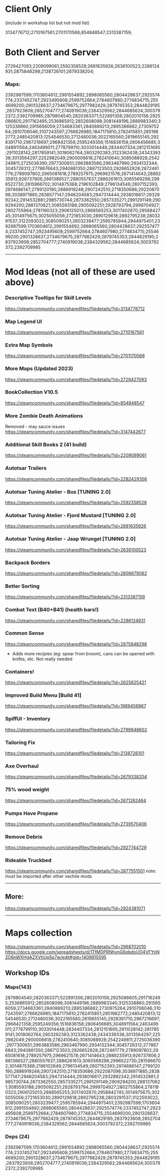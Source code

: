 
# Client Only

(include in workshop list but not mod list)

3134776712;2710167561;2701170568;854848547;2313387159;



# Both Client and Server

2729427093;2209099061;2592358528;2681635926;2636100523;2286124931;2875848298;2138726101;2679338204;

### Maps:

2392987599;1703604612;2991554892;2898065560;2804428637;2925574774;2337452747;2923495608;2599752664;2784607980;2774834715;2554699200;2901328637;2734679675;2977982429;2879745353;2844829195;2837923608;2852704777;2740919036;2384329562;2844685624;3003792372;2392709985;2879804540;2820363371;522891356;2802010156;2925086605;2917162495;2536865912;2852608098;3081449196;2889983340;3125338860;2915656059;2734683361;2840889213;2895386882;2730975264;2810706046;3107243597;2766626985;1847175810;2782415851;2851982772;2485420813;1254546530;2712480036;3022165560;2819655145;2928391710;2967216697;2968421358;2595249356;1516836158;2806456685;3048911564;2463499011;2778799110;3033014448;2834407334;2812151695;2911028142;2817859141;3018062764;2803292383;3123362438;2434339338;3013564297;2252982049;2900006618;2782410640;3085088928;2542249811;2725036390;2977300651;2963883586;2963467990;2934132344;3045726312;2778676843;2940881350;2887123503;2926652828;2872461779;2789097802;2965081618;2789257975;2969621578;2671414643;2889235913;926737806;2881386527;2880557637;2886261613;3065569298;2996522730;2815966702;3014875368;2196102849;2796134549;2807152393;2974686147;2799120190;2886919248;2907242510;2718350686;2922087098;3038971885;2838577147;2946204583;2947314444;2938016617;2932892342;2914532881;2985730744;2873362550;2857335271;2991291149;2909294200;2881370621;3085593188;2905092251;2928793794;2999704927;2802755864;2781180323;2906125013;2868565253;3017402870;2958842745;3014975675;3025055056;2721653030;2890129618;2892795238;2803291537;3122593022;3085090251;2603239477;2595785944;2944975401;2392987599;1703604612;2991554892;2898065560;2804428637;2925574774;2337452747;2923495608;2599752664;2784607980;2774834715;2554699200;2901328637;2734679675;2977982429;2879745353;2844829195;2837923608;2852704777;2740919036;2384329562;2844685624;3003792372;2392709985



---

# Mod Ideas (not all of these are used above)

### Descriptive Tooltips for Skill Levels
https://steamcommunity.com/sharedfiles/filedetails/?id=3134776712

### Map Legend UI
https://steamcommunity.com/sharedfiles/filedetails/?id=2710167561

### Extra Map Symbols
https://steamcommunity.com/sharedfiles/filedetails/?id=2701170568

### More Maps (Updated 2023)
https://steamcommunity.com/sharedfiles/filedetails/?id=2729427093

### BookCollection V10.5
https://steamcommunity.com/sharedfiles/filedetails/?id=854848547

### More Zombie Death Animations
Removed - may sauce issues  
https://steamcommunity.com/sharedfiles/filedetails/?id=3147442677

### Additional Skill Books 2 (41 build)
https://steamcommunity.com/sharedfiles/filedetails/?id=2209099061

### Autotsar Trailers
https://steamcommunity.com/sharedfiles/filedetails/?id=2282429356

### Autotsar Tuning Atelier - Bus [TUNING 2.0]
https://steamcommunity.com/sharedfiles/filedetails/?id=2592358528

### Autotsar Tuning Atelier - Fjord Mustard [TUNING 2.0]
https://steamcommunity.com/sharedfiles/filedetails/?id=2681635926

### Autotsar Tuning Atelier - Jaap Wrungel [TUNING 2.0]
https://steamcommunity.com/sharedfiles/filedetails/?id=2636100523

### Backpack Borders
https://steamcommunity.com/sharedfiles/filedetails/?id=2808679062

### Better Sorting
https://steamcommunity.com/sharedfiles/filedetails/?id=2313387159

### Combat Text (B40+B41) (health bars!)
https://steamcommunity.com/sharedfiles/filedetails/?id=2286124931

### Common Sense
https://steamcommunity.com/sharedfiles/filedetails/?id=2875848298
* Adds more recipies (eg: spear from broom), cans can be opened with knifes, etc. Not really needed

### Containers!
https://steamcommunity.com/sharedfiles/filedetails/?id=2625625421

### Improved Build Menu [Build 41]
https://steamcommunity.com/sharedfiles/filedetails/?id=1969456967

### SpiffUI - Inventory
https://steamcommunity.com/sharedfiles/filedetails/?id=2799848602

### Tailoring Fix
https://steamcommunity.com/sharedfiles/filedetails/?id=2138726101

### Axe Overhaul
https://steamcommunity.com/sharedfiles/filedetails/?id=2679338204

### 75% wood weight
https://steamcommunity.com/sharedfiles/filedetails/?id=2671262464

### Pumps Have Propane
https://steamcommunity.com/sharedfiles/filedetails/?id=2739570406

### Remove Debris
https://steamcommunity.com/sharedfiles/filedetails/?id=2927744729

### Rideable Truckbed
https://steamcommunity.com/sharedfiles/filedetails/?id=2877551501
note: must be imported after other vechile mods


---

## More:
https://steamcommunity.com/sharedfiles/filedetails/?id=2924381071

---

# Maps collection
https://steamcommunity.com/sharedfiles/filedetails/?id=2968702010
https://docs.google.com/spreadsheets/d/1TfMDPRNhvnG6qbdoUO4VFYnN2O6nWXHgAZXVhUp5p7w/edit#gid=1409815595


## Workshop IDs

### Maps(143)

2879804540;2820363371;522891356;2802010156;2925086605;2917162495;2536865912;2852608098;3081449196;2889983340;3125338860;2915656059;2734683361;2840889213;2895386882;2730975264;2810706046;3107243597;2766626985;1847175810;2782415851;2851982772;2485420813;1254546530;2712480036;3022165560;2819655145;2928391710;2967216697;2968421358;2595249356;1516836158;2806456685;3048911564;2463499011;2778799110;3033014448;2834407334;2812151695;2911028142;2817859141;3018062764;2803292383;3123362438;2434339338;3013564297;2252982049;2900006618;2782410640;3085088928;2542249811;2725036390;2977300651;2963883586;2963467990;2934132344;3045726312;2778676843;2940881350;2887123503;2926652828;2872461779;2789097802;2965081618;2789257975;2969621578;2671414643;2889235913;926737806;2881386527;2880557637;2886261613;3065569298;2996522730;2815966702;3014875368;2196102849;2796134549;2807152393;2974686147;2799120190;2886919248;2907242510;2718350686;2922087098;3038971885;2838577147;2946204583;2947314444;2938016617;2932892342;2914532881;2985730744;2873362550;2857335271;2991291149;2909294200;2881370621;3085593188;2905092251;2928793794;2999704927;2802755864;2781180323;2906125013;2868565253;3017402870;2958842745;3014975675;3025055056;2721653030;2890129618;2892795238;2803291537;3122593022;3085090251;2603239477;2595785944;2944975401;2392987599;1703604612;2991554892;2898065560;2804428637;2925574774;2337452747;2923495608;2599752664;2784607980;2774834715;2554699200;2901328637;2734679675;2977982429;2879745353;2844829195;2837923608;2852704777;2740919036;2384329562;2844685624;3003792372;2392709985

### Deps (24)

2392987599;1703604612;2991554892;2898065560;2804428637;2925574774;2337452747;2923495608;2599752664;2784607980;2774834715;2554699200;2901328637;2734679675;2977982429;2879745353;2844829195;2837923608;2852704777;2740919036;2384329562;2844685624;3003792372;2392709985
